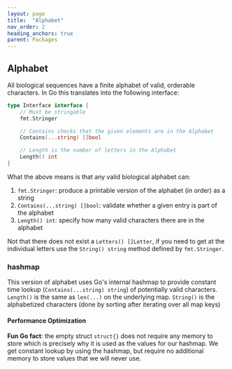 ```yaml
---
layout: page
title:  "Alphabet"
nav_order: 2
heading_anchors: true
parent: Packages
---
```


## Alphabet

All biological sequences have a finite alphabet of valid, orderable characters.
In Go this translates into the following interface:

```go
type Interface interface {
    // Must be stringable
    fmt.Stringer

    // Contains checks that the given elements are in the Alphabet
    Contains(...string) []bool

    // Length is the number of letters in the Alphabet
    Length() int
}
```

What the above means is that any valid biological alphabet can:

1. `fmt.Stringer`: produce a printable version of the alphabet (in order) as a string
2. `Contains(...string) []bool`: validate whether a given entry is part of the alphabet
3. `Length() int`: specify how many valid characters there are in the alphabet

Not that there does not exist a `Letters() []Letter`, if you need to get at the individual letters use the `String() string` method defined by `fmt.Stringer`.

### hashmap

This version of alphabet uses Go's internal hashmap to provide constant time lookup (`Contains(...string) string`) of potentially valid characters.
`Length()` is the same as `len(...)` on the underlying map.
`String()` is the alphabetized characters (done by sorting after iterating over all map keys)

#### Performance Optimization

**Fun Go fact**: the empty struct `struct{}` does not require any memory to store which is precisely why it is used as the values for our hashmap. We get constant lookup by using the hashmap, but require no additional memory to store values that we will never use.
